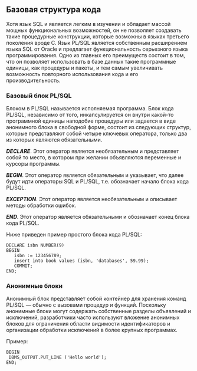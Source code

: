## Базовая структура кода

Хотя язык SQL и является легким в изучении и обладает массой мощных функциональных возможностей, 
он не позволяет создавать такие процедурные конструкции, которые возможны в языках третьего поколения вроде C. 
Язык PL/SQL является собственным расширением языка SQL от Oracle и предлагает функциональность серьезного языка программирования. 
Одно из главных его преимуществ состоит в том, что он позволяет использовать в базе данных такие программные единицы, как процедуры 
и пакеты, и тем самым увеличивать возможность повторного использования кода и его производительность.

### Базовый блок PL/SQL

Блоком в PL/SQL называется исполняемая программа. Блок кода PL/SQL, независимо от того, инкапсулируется он внутри какой-то программной единицы наподобие процедуры или задается в виде анонимного блока в свободной форме, состоит из следующих структур, которые представляют собой четыре ключевых оператора, только два из которых являются обязательными.

***DECLARE***. Этот оператор является необязательным и представляет собой то место, в котором при желании объявляются переменные и курсоры программы.

***BEGIN***. Этот оператор является обязательным и указывает, что далее будут идти операторы SQL и PL/SQL, т.е. обозначает начало блока кода PL/SQL.

***EXCEPTION***. Этот оператор является необязательным и описывает методы обработки ошибок.

***END***. Этот оператор является обязательными и обозначает конец блока кода PL/SQL.

Ниже приведен пример простого блока кода PL/SQL:
```
DECLARE isbn NUMBER(9)
BEGIN
   isbn := 123456789;
   insert into book values (isbn, 'databases', 59.99);
   COMMIT;
END;
```

### Анонимные блоки

Анонимный блок представляет собой контейнер для хранения команд PL/SQL — обычно с вызовами процедур и функций. 
Поскольку анонимные блоки могут содержать собственные разделы объявлений и исключений, разработчики часто используют вложение анонимных
блоков для ограничения области видимости идентификаторов и организации обработки исключений в более крупных программах.

Пример:
```
BEGIN
 DBMS_OUTPUT.PUT_LINE ('Hello world');
END;
```
